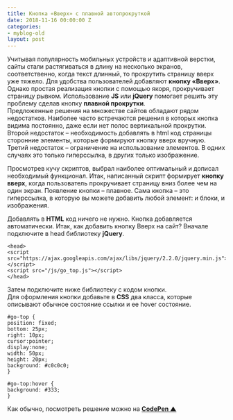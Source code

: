 ```yaml
---
title: Кнопка «Вверх» с плавной автопрокруткой
date: 2018-11-16 00:00:00 Z
categories:
- myblog-old
layout: post
---
```


Учитывая популярность мобильных устройств и адаптивной верстки, сайты стали растягиваться в длину на несколько экранов, соответственно, когда текст длинный, то прокрутить страницу вверх уже тяжело. Для удобства пользователей добавляют **кнопку «Вверх»**. Однако простая реализация кнопки с помощью якоря, прокручивает страницу рывком. Использование **JS** или **jQuery** помогает решить эту проблему сделав кнопку **плавной прокрутки**.  
Предложенные решения на множестве сайтов обладают рядом недостатков. Наиболее часто встречаются решения в которых кнопка видима постоянно, даже если нет полос вертикальной прокрутки. Второй недостаток – необходимость добавлять в html код страницы сторонние элементы, которые формируют кнопку вверх вручную. Третий недостаток – ограничение на использование элементов. В одних случаях это только гиперссылка, в других только изображение.  
  
Просмотрев кучу скриптов, выбрал наиболее оптимальный и дописал необходимый функционал. Итак, написанный скрипт формирует **кнопку вверх**, когда пользователь прокручивает страницу вниз более чем на один экран. Появление кнопки – плавное. Сама кнопка – это гиперссылка, в которую вы можете добавить любой элемент: и блоки, и изображения.  
  
Добавлять в **HTML** код ничего не нужно. Кнопка добавляется автоматически. Итак, как добавить кнопку Вверх на сайт? Вначале подключите в head библиотеку **jQuery**.    

    <head>  
    <script src="https://ajax.googleapis.com/ajax/libs/jquery/2.2.0/jquery.min.js"></script>  
    <script src="/js/go_top.js"></script>  
    </head>  
  
Затем подключите ниже библиотеку с кодом кнопки.  
Для оформления кнопки добавьте в **CSS** два класса, которые описывают обычное состояние ссылки и ее hover состояние.    

    #go-top {  
    position: fixed;  
    bottom: 25px;  
    right: 10px;  
    cursor:pointer;  
    display:none;  
    width: 50px;  
    height: 20px;  
    background: #c0c0c0;  
    }  
      
    #go-top:hover {  
    background: #333;  
    }  
 
Как обычно, посмотреть решение можно на **[CodePen ▲](https://codepen.io/titenko/pen/YJoaVN)**
